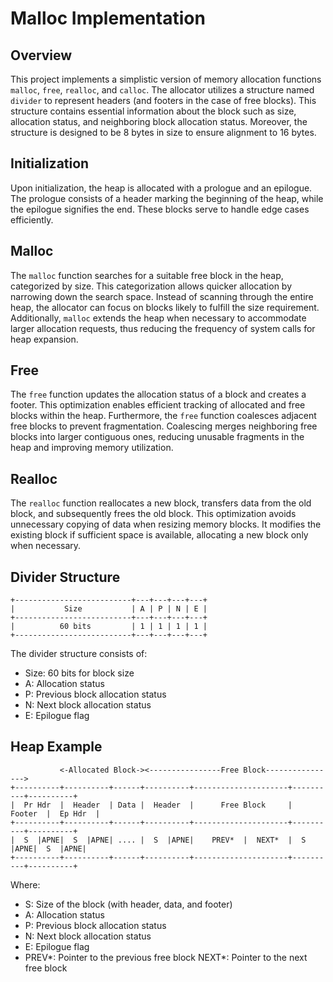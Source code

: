 # Malloc Implementation

## Overview
This project implements a simplistic version of memory allocation functions `malloc`, `free`, `realloc`, and `calloc`. The allocator utilizes a structure named `divider` to represent headers (and footers in the case of free blocks). This structure contains essential information about the block such as size, allocation status, and neighboring block allocation status. Moreover, the structure is designed to be 8 bytes in size to ensure alignment to 16 bytes.

## Initialization
Upon initialization, the heap is allocated with a prologue and an epilogue. The prologue consists of a header marking the beginning of the heap, while the epilogue signifies the end. These blocks serve to handle edge cases efficiently.

## Malloc
The `malloc` function searches for a suitable free block in the heap, categorized by size. This categorization allows quicker allocation by narrowing down the search space. Instead of scanning through the entire heap, the allocator can focus on blocks likely to fulfill the size requirement. Additionally, `malloc` extends the heap when necessary to accommodate larger allocation requests, thus reducing the frequency of system calls for heap expansion.

## Free
The `free` function updates the allocation status of a block and creates a footer. This optimization enables efficient tracking of allocated and free blocks within the heap. Furthermore, the `free` function coalesces adjacent free blocks to prevent fragmentation. Coalescing merges neighboring free blocks into larger contiguous ones, reducing unusable fragments in the heap and improving memory utilization.

## Realloc
The `realloc` function reallocates a new block, transfers data from the old block, and subsequently frees the old block. This optimization avoids unnecessary copying of data when resizing memory blocks. It modifies the existing block if sufficient space is available, allocating a new block only when necessary.

## Divider Structure
```
+--------------------------+---+---+---+---+
|           Size           | A | P | N | E |
+--------------------------+---+---+---+---+
|          60 bits         | 1 | 1 | 1 | 1 |
+--------------------------+---+---+---+---+
```

The divider structure consists of:
- Size: 60 bits for block size
- A: Allocation status
- P: Previous block allocation status
- N: Next block allocation status
- E: Epilogue flag

## Heap Example
```
           <-Allocated Block-><----------------Free Block---------------->
+----------+----------+------+----------+---------------------+----------+----------+
|  Pr Hdr  |  Header  | Data |  Header  |      Free Block     |  Footer  |  Ep Hdr  |
+----------+----------+------+----------+---------------------+----------+----------+
|  S  |APNE|  S  |APNE| .... |  S  |APNE|    PREV*  |  NEXT*  |  S  |APNE|  S  |APNE|
+----------+----------+------+----------+---------------------+----------+----------+
```

Where:
- S: Size of the block (with header, data, and footer)
- A: Allocation status
- P: Previous block allocation status
- N: Next block allocation status
- E: Epilogue flag
- PREV*: Pointer to the previous free block
 NEXT*: Pointer to the next free block
